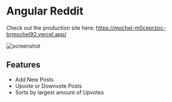 # Angular Reddit

Check out the production site here:  https://mochel-m0ceprzpc-brmochel92.vercel.app/

![screenshot](https://user-images.githubusercontent.com/62531841/131960168-948c3d65-1cb0-4895-b0af-709f840723b6.png)

## Features

- Add New Posts 
- Upvote or Downvote Posts 
- Sorts by largest amount of Upvotes 







